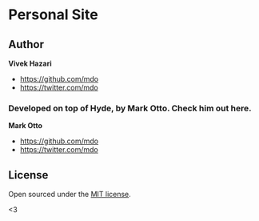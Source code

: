 # Personal Site

## Author

**Vivek Hazari**
- <https://github.com/mdo>
- <https://twitter.com/mdo>


### Developed on top of Hyde, by Mark Otto. Check him out here.
**Mark Otto**
- <https://github.com/mdo>
- <https://twitter.com/mdo>

## License

Open sourced under the [MIT license](LICENSE.md).

<3

